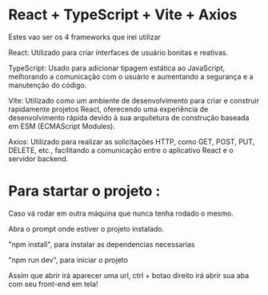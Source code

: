 # React + TypeScript + Vite + Axios
Estes vao ser os 4 frameworks que irei utilizar

React: Utilizado para criar interfaces de usuário bonitas e reativas.

TypeScript: Usado para adicionar tipagem estática ao JavaScript, melhorando a comunicação com o usuário e aumentando a segurança e a manutenção do código.

Vite: Utilizado como um ambiente de desenvolvimento para criar e construir rapidamente projetos React, oferecendo uma experiência de desenvolvimento rápida devido à sua arquitetura de
construção baseada em ESM (ECMAScript Modules).

Axios: Utilizado para realizar as solicitações HTTP, como GET, POST, PUT, DELETE, etc., facilitando a comunicação entre o aplicativo React e o servidor backend.

# Para startar o projeto :
Caso vá rodar em outra máquina que nunca tenha rodado o mesmo.

Abra o prompt onde estiver o projeto instalado.

"npm install", para instalar as dependencias necessarias

"npm run dev", para iniciar o projeto

Assim que abrir irá aparecer uma url, ctrl + botao direito irá abrir sua aba com seu front-end em tela!
